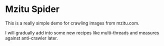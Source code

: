 # Mzitu Spider

This is a really simple demo for crawling images from mzitu.com.  

I will gradually add into some new recipes like multi-threads and measures against anti-crawler later.



